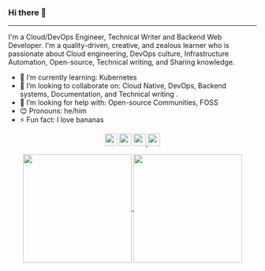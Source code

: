 ### Hi there 👋
<hr>
I'm a Cloud/DevOps Engineer, Technical Writer and Backend Web Developer. I'm a quality-driven, creative, and zealous learner who is passionate about Cloud engineering, DevOps culture, Infrastructure Automation, Open-source, Technical writing, and Sharing knowledge.

- 🌱 I’m currently learning: Kubernetes
- 👯 I’m looking to collaborate on: Cloud Native, DevOps, Backend systems, Documentation, and Technical writing .
- 🤔 I’m looking for help with: Open-source Communities, FOSS
- 😊 Pronouns: he/him
- ⚡ Fun fact: I love bananas

<p align="center">
  <a href="https://twitter.com/Wach_E"><img src="https://img.shields.io/badge/twitter-%231DA1F2.svg?&style=for-the-badge&logo=twitter&logoColor=white" height=25></a> 
  <a href="https://medium.com/@Wach_E"><img src="https://img.shields.io/badge/medium-%2312100E.svg?&style=for-the-badge&logo=medium&logoColor=white" height=25></a> 
  <a href="https://www.linkedin.com/in/emmanuel-wachukwu/"><img src="https://img.shields.io/badge/linkedin-%230077B5.svg?&style=for-the-badge&logo=linkedin&logoColor=white" height=25> </a>
  <a href="mailto:immacurte1@gmail.com"><img src="https://img.shields.io/badge/gmail-%EA4335.svg?&style=for-the-badge&logo=gmail&logoColor=white" height=25></a>
</p>

<p align="center">
  <a href="https://github.com/Wach-E/github-readme-stats">
    <img align="center" src="https://github-readme-stats.vercel.app/api/top-langs/?username=Wach-E&langs_count=10&layout=compact&theme=midnight-purple&repo=github-readme-stats"  height=220  />
  </a>
  <a href="https://github.com/Wach-E/github-readme-stats">
    <img align="center" src="https://github-readme-stats.vercel.app/api?username=Wach-E&show_icons=true&theme=midnight-purple" height=220 />
  </a>
</p>


